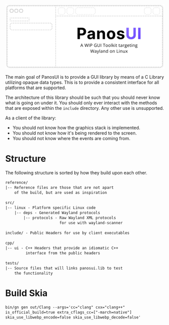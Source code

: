 ![PanosUI](reference/panosui.png)

The main goal of PanosUI is to provide a GUI library by means of a C Library utilizing opaque data types. This is to provide a consistent interface for all platforms that are supported.

The architecture of this library should be such that you should never know what is going on under it. You should only ever interact with the methods that are exposed within the `include` directory. Any other use is unsupported.

As a client of the library:
* You should not know how the graphics stack is implemented.
* You should not know how it's being rendered to the screen.
* You should not know where the events are coming from.

# Structure

The following structure is sorted by how they build upon each other.

```
reference/
|-- Reference files are those that are not apart
    of the build, but are used as inspiration

src/
|-- linux - Platform specific Linux code
    |-- deps - Generated Wayland protocols
        |-- protocols - Raw Wayland XML protocols
                        for use with wayland-scanner

include/ - Public Headers for use by client executables

cpp/
|-- ui - C++ Headers that provide an idiomatic C++
         interface from the public headers

tests/
|-- Source files that will links panosui.lib to test
    the functionality 
```

# Build Skia
```
bin/gn gen out/Clang --args='cc="clang" cxx="clang++" is_official_build=true extra_cflags_cc=["-march=native"] skia_use_libwebp_encode=false skia_use_libwebp_decode=false'
```